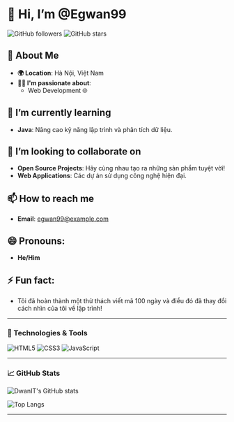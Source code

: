 # 👋 Hi, I’m @Egwan99

![GitHub followers](https://img.shields.io/github/followers/DwanIT?style=social) ![GitHub stars](https://img.shields.io/github/stars/DwanIT?style=social)

## 👀 About Me
- **🌍 Location**: Hà Nội, Việt Nam
- **👨‍💻 I'm passionate about**:
  - Web Development 🌐


## 🌱 I’m currently learning 
- **Java**: Nâng cao kỹ năng lập trình và phân tích dữ liệu.

## 💞️ I’m looking to collaborate on 
- **Open Source Projects**: Hãy cùng nhau tạo ra những sản phẩm tuyệt vời!
- **Web Applications**: Các dự án sử dụng công nghệ hiện đại.

## 📫 How to reach me 
- **Email**: [egwan99@example.com](mailto:egwan99@example.com)

## 😄 Pronouns: 
- **He/Him**

## ⚡ Fun fact: 
- Tôi đã hoàn thành một thử thách viết mã 100 ngày và điều đó đã thay đổi cách nhìn của tôi về lập trình!

---

### 🔧 Technologies & Tools
![HTML5](https://img.shields.io/badge/HTML5-%23E34F26.svg?&style=for-the-badge&logo=html5&logoColor=white)
![CSS3](https://img.shields.io/badge/CSS3-%231572B6.svg?&style=for-the-badge&logo=css3&logoColor=white)
![JavaScript](https://img.shields.io/badge/JavaScript-%23323330.svg?&style=for-the-badge&logo=javascript&logoColor=%23F7DF1E)

---

### 📈 GitHub Stats
![DwanIT's GitHub stats](https://github-readme-stats.vercel.app/api?username=DwanIT&show_icons=true&theme=radical)

![Top Langs](https://github-readme-stats.vercel.app/api/top-langs/?username=DwanIT&layout=compact&theme=radical)

---
